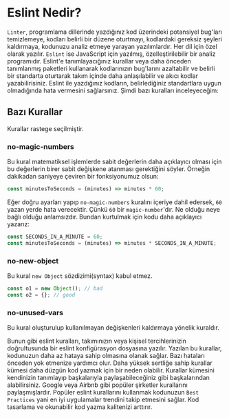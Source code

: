 # Eslint Nedir?
`Linter`, programlama dillerinde yazdığınız kod üzerindeki potansiyel bug'ları temizlemeye, kodları belirli bir düzene oturtmayı, kodlardaki gereksiz şeyleri kaldırmaya, kodunuzu analiz etmeye yarayan yazılımlardır. Her dil için özel olarak yazılır. `Eslint` ise JavaScript için yazılmış, özelleştirilebilir bir analiz programıdır. Eslint'e tanımlayacığınız kurallar veya daha önceden tanımlanmış paketleri kullanarak kodlarınızın bug'larını azaltabilir ve belirli bir standarta oturtarak takım içinde daha anlaşılabilir ve akıcı kodlar yazabilirisiniz. Eslint ile yazdığınız kodların, belirlediğiniz standartlara uygun olmadığında hata vermesini sağlarsınız. Şimdi bazı kuralları inceleyeceğim:

## Bazı Kurallar
Kurallar rastege seçilmiştir.

### no-magic-numbers
Bu kural matematiksel işlemlerde sabit değerlerin daha açıklayıcı olması için bu değerlerin birer sabit değişkene atanması gerektiğini söyler. Örneğin dakikadan saniyeye çeviren bir fonksiyonumuz olsun:

```js
const minutesToSeconds = (minutes) => minutes * 60;
```
Eğer doğru ayarları yapıp `no-magic-numbers` kuralını içeriye dahil edersek, `60` yazan yerde hata verecektir. Çünkü `60` bir `magic-number`'dır. Ne olduğu neye bağlı olduğu anlamsızdır. Bundan kurtulmak için kodu daha açıklayıcı yazarız:
```js
const SECONDS_IN_A_MINUTE = 60;
const minutesToSeconds = (minutes) => minutes * SECONDS_IN_A_MINUTE;
```

### no-new-object
Bu kural `new Object` sözdizimi(syntax) kabul etmez.
```js
const o1 = new Object(); // bad
const o2 = {}; // good
```

### no-unused-vars
Bu kural oluşturulup kullanılmayan değişkenleri kaldırmaya yönelik kuraldır.

Bunun gibi eslint kuralları, takımınızın veya kişisel tercihlerinizin doğrultusunda bir eslint konfigürasyon dosyasına yazılır. Yazılan bu kurallar, kodunuzun daha az hataya sahip olmasına olanak sağlar. Bazı hataları önceden yok etmenize yardımcı olur. Daha yüksek sertliğe sahip kurallar kümesi daha düzgün kod yazmak için bir neden olabilir. Kurallar kümesini kendinizin tanımlayıp başkalarıyla paylaşabileceğiniz gibi başkalarından alabilirsiniz. Google veya Airbnb gibi popüler şirketler kurallarını paylaşmışlardır. Popüler eslint kurallarını kullanmak kodunuzun `Best Practices` yani en iyi uygulamalar trendini takip etmesini sağlar. Kod tasarlama ve okunabilir kod yazma kalitenizi arttırır.
